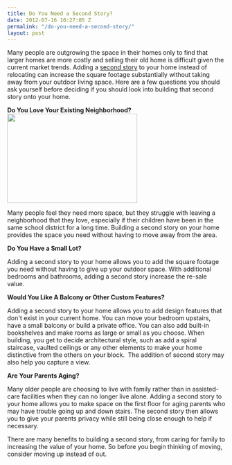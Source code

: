 ```yaml
---
title: Do You Need a Second Story?
date: 2012-07-16 10:27:05 Z
permalink: "/do-you-need-a-second-story/"
layout: post
---
```


Many people are outgrowing the space in their homes only to find that larger homes are more costly and selling their old home is difficult given the current market trends. Adding a <a href="http://www.murraylampert.com/san-diego-second-story-addition/">second story</a> to your home instead of relocating can increase the square footage substantially without taking away from your outdoor living space. Here are a few questions you should ask yourself before deciding if you should look into building that second story onto your home.<strong> </strong>

<strong>Do You Love Your Existing Neighborhood?</strong><strong><a href="http://murraylampert.com/wp-content/uploads/2012/07/Remodel.jpg"><img class="size-medium wp-image-1104 alignright" title="Remodel" src="http://murraylampert.com/wp-content/uploads/2012/07/Remodel-300x206.jpg" alt="" width="300" height="206" /></a></strong><strong> </strong>

Many people feel they need more space, but they struggle with leaving a neighborhood that they love, especially if their children have been in the same school district for a long time. Building a second story on your home provides the space you need without having to move away from the area.

<strong>Do You Have a Small Lot?</strong>

Adding a second story to your home allows you to add the square footage you need without having to give up your outdoor space. With additional bedrooms and bathrooms, adding a second story increase the re-sale value.

<strong>Would You Like A Balcony or Other Custom Features?</strong>

Adding a second story to your home allows you to add design features that don't exist in your current home. You can move your bedroom upstairs, have a small balcony or build a private office. You can also add built-in bookshelves and make rooms as large or small as you choose. When building, you get to decide architectural style, such as add a spiral staircase, vaulted ceilings or any other elements to make your home distinctive from the others on your block.  The addition of second story may also help you capture a view.

<strong>Are Your Parents Aging?</strong><strong></strong>

Many older people are choosing to live with family rather than in assisted-care facilities when they can no longer live alone. Adding a second story to your home allows you to make space on the first floor for aging parents who may have trouble going up and down stairs. The second story then allows you to give your parents privacy while still being close enough to help if necessary.

There are many benefits to building a second story, from caring for family to increasing the value of your home. So before you begin thinking of moving, consider moving up instead of out.<strong></strong>

<strong>
</strong>
